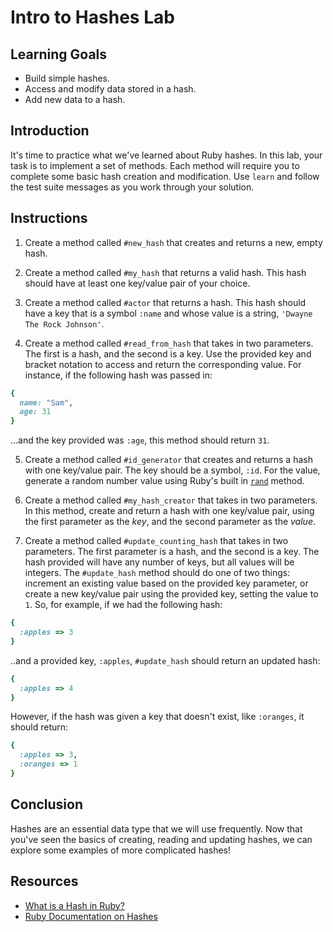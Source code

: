 # Intro to Hashes Lab

## Learning Goals

- Build simple hashes.
- Access and modify data stored in a hash.
- Add new data to a hash.

## Introduction

It's time to practice what we've learned about Ruby hashes. In this lab, your
task is to implement a set of methods. Each method will require you to complete
some basic hash creation and modification. Use `learn` and follow the test
suite messages as you work through your solution.

## Instructions

1. Create a method called `#new_hash` that creates and returns a new, empty
   hash.

2. Create a method called `#my_hash` that returns a valid hash. This hash should
   have at least one key/value pair of your choice.

3. Create a method called `#actor` that returns a hash. This hash should have a
key that is a symbol `:name` and whose value is a string, `'Dwayne The Rock
Johnson'`.

4. Create a method called `#read_from_hash` that takes in two parameters. The
first is a hash, and the second is a key. Use the provided key and bracket
notation to access and return the corresponding value. For instance, if the
following hash was passed in:

```ruby
{
  name: "Sam",
  age: 31
}
```

...and the key provided was `:age`, this method should return `31`.

5. Create a method called `#id_generator` that creates and returns a hash with
one key/value pair. The key should be a symbol, `:id`. For the value, generate a
random number value using Ruby's built in [`rand`][rand] method.

6. Create a method called `#my_hash_creator` that takes in two parameters. In
this method, create and return a hash with one key/value pair, using the first
parameter as the _key_, and the second parameter as the _value_.

7. Create a method called `#update_counting_hash` that takes in two parameters.
The first parameter is a hash, and the second is a key. The hash provided will
have any number of keys, but all values will be integers. The `#update_hash`
method should do one of two things: increment an existing value based on the
provided key parameter, or create a new key/value pair using the provided key,
setting the value to `1`. So, for example, if we had the following hash:

```ruby
{
  :apples => 3
}
```

..and a provided key, `:apples`, `#update_hash` should return an updated
hash:

```ruby
{
  :apples => 4
}
```

However, if the hash was given a key that doesn't exist, like `:oranges`, it
should return:

```ruby
{
  :apples => 3,
  :oranges => 1
}
```

## Conclusion

Hashes are an essential data type that we will use frequently. Now that you've
seen the basics of creating, reading and updating hashes, we can explore
some examples of more complicated hashes!

## Resources

- [What is a Hash in Ruby?](http://ruby.about.com/od/rubyfeatures/a/hashes.htm)
- [Ruby Documentation on Hashes](https://ruby-doc.org/core-2.5.1/Hash.html)

[rand]: https://ruby-doc.org/core-2.5.0/Random.html

